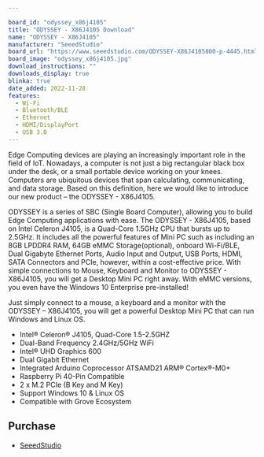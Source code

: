 ```yaml
---

board_id: "odyssey_x86j4105"
title: "ODYSSEY - X86J4105 Download"
name: "ODYSSEY - X86J4105"
manufacturer: "SeeedStudio"
board_url: "https://www.seeedstudio.com/ODYSSEY-X86J4105800-p-4445.html"
board_image: "odyssey_x86j4105.jpg"
download_instructions: ""
downloads_display: true
blinka: true
date_added: 2022-11-28
features:
  - Wi-Fi
  - Bluetooth/BLE
  - Ethernet
  - HDMI/DisplayPort
  - USB 3.0
---
```


Edge Computing devices are playing an increasingly important role in the field of IoT. Nowadays, a computer is not just a big rectangular black box under the desk, or a small portable device working on your knees. Computers are ubiquitous devices that span calculating, communicating, and data storage. Based on this definition, here we would like to introduce our new product – the ODYSSEY - X86J4105.

ODYSSEY is a series of SBC (Single Board Computer), allowing you to build Edge Computing applications with ease. The ODYSSEY - X86J4105,  based on Intel Celeron J4105, is a Quad-Core 1.5GHz CPU that bursts up to 2.5GHz. It includes all the powerful features of Mini PC such as including an 8GB LPDDR4 RAM, 64GB eMMC Storage(optional), onboard Wi-Fi/BLE, Dual Gigabyte Ethernet Ports, Audio Input and Output, USB Ports, HDMI, SATA Connectors and PCIe, however, within a cost-effective price. With simple connections to Mouse, Keyboard and Monitor to ODYSSEY - X86J4105, you will get a Desktop Mini PC right away. With eMMC versions, you even have the Windows 10 Enterprise pre-installed!

Just simply connect to a mouse, a keyboard and a monitor with the ODYSSEY – X86J4105, you will get a powerful Desktop Mini PC that can run Windows and Linux OS.

- Intel® Celeron® J4105, Quad-Core 1.5-2.5GHZ
- Dual-Band Frequency 2.4GHz/5GHz WiFi
- Intel® UHD Graphics 600
- Dual Gigabit Ethernet
- Integrated Arduino Coprocessor ATSAMD21 ARM® Cortex®-M0+
- Raspberry Pi 40-Pin Compatible
- 2 x M.2 PCIe (B Key and M Key)
- Support Windows 10 & Linux OS
- Compatible with Grove Ecosystem

## Purchase
* [SeeedStudio](https://www.seeedstudio.com/ODYSSEY-X86J4105800-p-4445.html)
